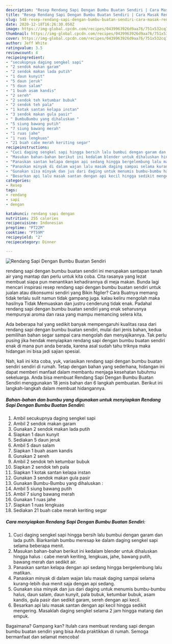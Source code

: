 ```yaml
---
description: "Resep Rendang Sapi Dengan Bumbu Buatan Sendiri | Cara Masak Rendang Sapi Dengan Bumbu Buatan Sendiri Yang Lezat Sekali"
title: "Resep Rendang Sapi Dengan Bumbu Buatan Sendiri | Cara Masak Rendang Sapi Dengan Bumbu Buatan Sendiri Yang Lezat Sekali"
slug: 548-resep-rendang-sapi-dengan-bumbu-buatan-sendiri-cara-masak-rendang-sapi-dengan-bumbu-buatan-sendiri-yang-lezat-sekali
date: 2020-12-18T16:26:30.050Z
image: https://img-global.cpcdn.com/recipes/0439963926d9aa76/751x532cq70/rendang-sapi-dengan-bumbu-buatan-sendiri-foto-resep-utama.jpg
thumbnail: https://img-global.cpcdn.com/recipes/0439963926d9aa76/751x532cq70/rendang-sapi-dengan-bumbu-buatan-sendiri-foto-resep-utama.jpg
cover: https://img-global.cpcdn.com/recipes/0439963926d9aa76/751x532cq70/rendang-sapi-dengan-bumbu-buatan-sendiri-foto-resep-utama.jpg
author: Jeff White
ratingvalue: 3.5
reviewcount: 4
recipeingredient:
- "secukupnya daging sengkel sapi"
- "2 sendok makan garam"
- "2 sendok makan lada putih"
- "1 daun kunyit"
- "5 daun jeruk"
- "5 daun salam"
- "1 buah asam kandis"
- "2 sereh"
- "2 sendok teh ketumbar bubuk"
- "2 sendok teh pala"
- "1 kotak santan kelapa instan"
- "3 sendok makan gula pasir"
- " BumbuBumbu yang dihaluskan "
- "5 siung bawang putih"
- "7 siung bawang merah"
- "1 ruas jahe"
- "1 ruas lengkuas"
- "21 buah cabe merah keriting segar"
recipeinstructions:
- "Cuci daging sengkel sapi hingga bersih lalu bumbui dengan garam dan lada putih. Biarkanlah bumbu meresap ke dalam daging sengkel sapi selama beberapa menit."
- "Masukan bahan-bahan berikut ini kedalam blender untuk dihaluskan hingga halus : cabe merah keriting, lengkuas, jahe, bawang putih, bawang merah dan sedikit air."
- "Panaskan santan kelapa dengan api sedang hingga bergelembung lalu matikan."
- "Panaskan minyak di dalam wajan lalu masak daging sampai selama kurang-lebih dua menit saja dengan api sedang."
- "Gunakan sisa minyak dan jus dari daging untuk menumis bumbu-bumbu halus, daun salam, daun kunyit, pala bubuk, ketumbar bubuk, asam kandis, gula pasir dan sedikit garam, sereh dengan api kecil."
- "Besarkan api lalu masak santan dengan api kecil hingga sedikit mengering. Masaklah daging sengkel selama 2 jam hingga matang dan empuk."
categories:
- Resep
tags:
- rendang
- sapi
- dengan

katakunci: rendang sapi dengan 
nutrition: 255 calories
recipecuisine: Indonesian
preptime: "PT22M"
cooktime: "PT59M"
recipeyield: "2"
recipecategory: Dinner

---
```



![Rendang Sapi Dengan Bumbu Buatan Sendiri](https://img-global.cpcdn.com/recipes/0439963926d9aa76/751x532cq70/rendang-sapi-dengan-bumbu-buatan-sendiri-foto-resep-utama.jpg)


rendang sapi dengan bumbu buatan sendiri ini merupakan santapan tanah air yang mantap dan perlu untuk kita coba. Cita rasanya yang lezat membuat siapa pun menantikan kehadirannya di meja makan.
Bunda lagi mencari inspirasi resep rendang sapi dengan bumbu buatan sendiri untuk jualan atau dikonsumsi sendiri yang Bikin Ngiler? Cara Buatnya memang tidak terlalu sulit namun tidak gampang juga. kalau keliru mengolah maka hasilnya Tidak Memuaskan dan justru cenderung tidak enak. Padahal rendang sapi dengan bumbu buatan sendiri yang enak seharusnya mempunyai aroma dan rasa yang mampu memancing selera kita.



Ada beberapa hal yang sedikit banyak mempengaruhi kualitas rasa dari rendang sapi dengan bumbu buatan sendiri, mulai dari jenis bahan, kedua pemilihan bahan segar sampai cara mengolah dan menyajikannya. Tak perlu pusing jika hendak menyiapkan rendang sapi dengan bumbu buatan sendiri enak di mana pun anda berada, karena asal sudah tahu triknya maka hidangan ini bisa jadi sajian spesial.


Nah, kali ini kita coba, yuk, variasikan rendang sapi dengan bumbu buatan sendiri sendiri di rumah. Tetap dengan bahan yang sederhana, hidangan ini dapat memberi manfaat dalam membantu menjaga kesehatan tubuhmu sekeluarga. Anda bisa membuat Rendang Sapi Dengan Bumbu Buatan Sendiri menggunakan 18 jenis bahan dan 6 langkah pembuatan. Berikut ini langkah-langkah dalam membuat hidangannya.

<!--inarticleads1-->

##### Bahan-bahan dan bumbu yang digunakan untuk menyiapkan Rendang Sapi Dengan Bumbu Buatan Sendiri:

1. Ambil secukupnya daging sengkel sapi
1. Ambil 2 sendok makan garam
1. Gunakan 2 sendok makan lada putih
1. Siapkan 1 daun kunyit
1. Sediakan 5 daun jeruk
1. Ambil 5 daun salam
1. Siapkan 1 buah asam kandis
1. Gunakan 2 sereh
1. Ambil 2 sendok teh ketumbar bubuk
1. Siapkan 2 sendok teh pala
1. Siapkan 1 kotak santan kelapa instan
1. Gunakan 3 sendok makan gula pasir
1. Gunakan  Bumbu-Bumbu yang dihaluskan :
1. Ambil 5 siung bawang putih
1. Ambil 7 siung bawang merah
1. Gunakan 1 ruas jahe
1. Siapkan 1 ruas lengkuas
1. Sediakan 21 buah cabe merah keriting segar




<!--inarticleads2-->

##### Cara menyiapkan Rendang Sapi Dengan Bumbu Buatan Sendiri:

1. Cuci daging sengkel sapi hingga bersih lalu bumbui dengan garam dan lada putih. Biarkanlah bumbu meresap ke dalam daging sengkel sapi selama beberapa menit.
1. Masukan bahan-bahan berikut ini kedalam blender untuk dihaluskan hingga halus : cabe merah keriting, lengkuas, jahe, bawang putih, bawang merah dan sedikit air.
1. Panaskan santan kelapa dengan api sedang hingga bergelembung lalu matikan.
1. Panaskan minyak di dalam wajan lalu masak daging sampai selama kurang-lebih dua menit saja dengan api sedang.
1. Gunakan sisa minyak dan jus dari daging untuk menumis bumbu-bumbu halus, daun salam, daun kunyit, pala bubuk, ketumbar bubuk, asam kandis, gula pasir dan sedikit garam, sereh dengan api kecil.
1. Besarkan api lalu masak santan dengan api kecil hingga sedikit mengering. Masaklah daging sengkel selama 2 jam hingga matang dan empuk.




Bagaimana? Gampang kan? Itulah cara membuat rendang sapi dengan bumbu buatan sendiri yang bisa Anda praktikkan di rumah. Semoga bermanfaat dan selamat mencoba!
